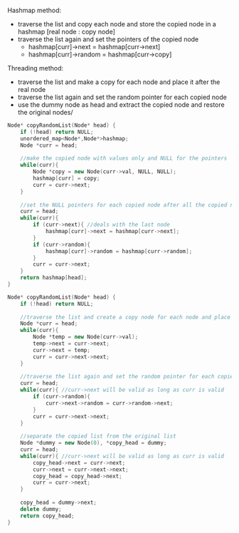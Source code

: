 Hashmap method:
- traverse the list and copy each node and store the copied node in a hashmap [real node : copy node]
- traverse the list again and set the pointers of the copied node 
    - hashmap[curr]->next = hashmap[curr->next]
    - hashmap[curr]->random = hashmap[curr->copy]

Threading method:
- traverse the list and make a copy for each node and place it after the real node
- traverse the list again and set the random pointer for each copied node
- use the dummy node as head and extract the copied node and restore the original nodes/

```cpp
Node* copyRandomList(Node* head) {
    if (!head) return NULL;
    unordered_map<Node*,Node*>hashmap;
    Node *curr = head;
    
    //make the copied node with values only and NULL for the pointers
    while(curr){
        Node *copy = new Node(curr->val, NULL, NULL);
        hashmap[curr] = copy;
        curr = curr->next;
    }
    
    //set the NULL pointers for each copied node after all the copied nodes exist
    curr = head;
    while(curr){
        if (curr->next){ //deals with the last node
            hashmap[curr]->next = hashmap[curr->next];
        }
        if (curr->random){
            hashmap[curr]->random = hashmap[curr->random];
        }
        curr = curr->next;
    }
    return hashmap[head];
}
```

```cpp
Node* copyRandomList(Node* head) {
    if (!head) return NULL;
    
    //traverse the list and create a copy node for each node and place them after the original node
    Node *curr = head;
    while(curr){
        Node *temp = new Node(curr->val);
        temp->next = curr->next;
        curr->next = temp;
        curr = curr->next->next;
    }
    
    //traverse the list again and set the random pointer for each copied node
    curr = head;
    while(curr){ //curr->next will be valid as long as curr is valid 
        if (curr->random){
            curr->next->random = curr->random->next;
        }
        curr = curr->next->next;
    }
    
    //separate the copied list from the original list
    Node *dummy = new Node(0), *copy_head = dummy;
    curr = head;
    while(curr){ //curr->next will be valid as long as curr is valid 
        copy_head->next = curr->next;
        curr->next = curr->next->next;
        copy_head = copy_head->next;
        curr = curr->next;
    }
    
    copy_head = dummy->next;
    delete dummy;
    return copy_head;
}
```
    
    
    
    

